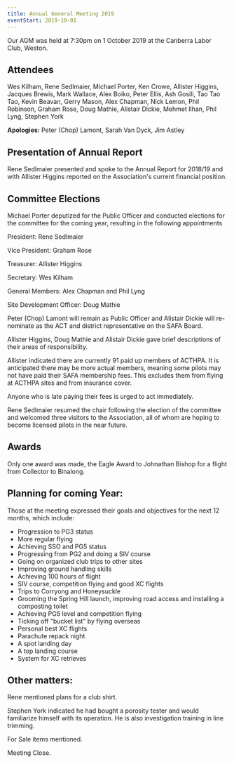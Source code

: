 ```yaml
---
title: Annual General Meeting 2019
eventStart: 2019-10-01
---
```

Our AGM was held at 7:30pm on 1 October 2019 at the Canberra Labor Club, Weston.

## Attendees

Wes Kilham, Rene Sedlmaier, Michael Porter, Ken Crowe, Allister Higgins, Jacques Brewis, Mark Wallace, Alex Boiko, Peter Ellis, Ash Gosili, Tao Tao Tao, Kevin Beavan, Gerry Mason, Alex Chapman, Nick Lemon, Phil Robinson, Graham Rose, Doug Mathie, Alistair Dickie, Mehmet Ilhan, Phil Lyng, Stephen York

**Apologies:**  Peter (Chop) Lamont, Sarah Van Dyck, Jim Astley

## Presentation of Annual Report

Rene Sedlmaier presented and spoke to the Annual Report for 2018/19 and
with Allister Higgins reported on the Association's current financial
position.

## Committee Elections
Michael Porter deputized for the Public Officer and conducted elections for the committee for the coming year, resulting in the following appointments

President: Rene Sedlmaier

Vice President: Graham Rose

Treasurer: Allister Higgins

Secretary: Wes Kilham

General Members: Alex Chapman and Phil Lyng

Site Development Officer: Doug Mathie

Peter (Chop) Lamont will remain as Public Officer and Alistair Dickie
will re-nominate as the ACT and district representative on the SAFA
Board.

Allister Higgins, Doug Mathie and Alistair Dickie gave brief
descriptions of their areas of responsibility.

Allister indicated there are currently 91 paid up members of ACTHPA. It
is anticipated there may be more actual members, meaning some pilots may
not have paid their SAFA membership fees. This excludes them from flying
at ACTHPA sites and from insurance cover.

Anyone who is late paying their fees is urged to act immediately.

Rene Sedlmaier resumed the chair following the election of the committee
and welcomed three visitors to the Association, all of whom are hoping
to become licensed pilots in the near future.

## Awards

Only one award was made, the Eagle Award to Johnathan Bishop for a flight from Collector to Binalong.

## Planning for coming Year:

Those at the meeting expressed their goals and objectives for the next
12 months, which include:

- Progression to PG3 status
- More regular flying
- Achieving SSO and PG5 status
- Progressing from PG2 and doing a SIV course
- Going on organized club trips to other sites
- Improving ground handling skills
- Achieving 100 hours of flight
- SIV course, competition flying and good XC flights
- Trips to Corryong and Honeysuckle
- Grooming the Spring Hill launch, improving road access and installing a
composting toilet
- Achieving PG5 level and competition flying
- Ticking off "bucket list" by flying overseas
- Personal best XC flights
- Parachute repack night
- A spot landing day
- A top landing course
- System for XC retrieves

## Other matters:

Rene mentioned plans for a club shirt.

Stephen York indicated he had bought a porosity tester and would
familiarize himself with its operation. He is also investigation
training in line trimming.

For Sale items mentioned.

Meeting Close.
